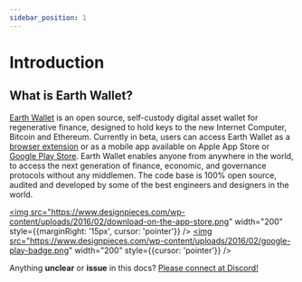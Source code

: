 ```yaml
---
sidebar_position: 1
---
```


# Introduction

## What is Earth Wallet?

[Earth Wallet](https://earthwallet.io) is an open source, self-custody digital asset wallet for regenerative finance, designed to hold keys to the new Internet Computer, Bitcoin and Ethereum. Currently in beta, users can access Earth Wallet as a [browser extension](https://chrome.google.com/webstore/detail/earth-wallet/agkfnefiabmfpanochlcakggnkdfmmjd) or as a mobile app available on Apple App Store or [Google Play Store](https://play.google.com/store/apps/details?id=earth.wallet.app). Earth Wallet enables anyone from anywhere in the world, to access the next generation of finance, economic, and governance protocols without any middlemen. The code base is 100% open source, audited and developed by some of the best engineers and designers in the world.

<a href="https://earthwallet.io/"><img src="https://www.designpieces.com/wp-content/uploads/2016/02/download-on-the-app-store.png" width="200" style={{marginRight: '15px', cursor: 'pointer'}} /></a>
<a href="https://play.google.com/store/apps/details?id=earth.wallet.app"><img src="https://www.designpieces.com/wp-content/uploads/2016/02/google-play-badge.png" width="200" style={{cursor: 'pointer'}}  /></a>


Anything **unclear** or **issue** in this docs? [Please connect at Discord!](https://discord.gg/bPBN9qShUr)
